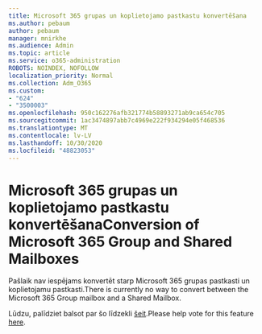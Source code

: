```yaml
---
title: Microsoft 365 grupas un koplietojamo pastkastu konvertēšana
ms.author: pebaum
author: pebaum
manager: mnirkhe
ms.audience: Admin
ms.topic: article
ms.service: o365-administration
ROBOTS: NOINDEX, NOFOLLOW
localization_priority: Normal
ms.collection: Adm_O365
ms.custom:
- "624"
- "3500003"
ms.openlocfilehash: 950c162276afb321774b58893271ab9ca654c705
ms.sourcegitcommit: 1ac3474897abb7c4969e222f934294e05f468536
ms.translationtype: MT
ms.contentlocale: lv-LV
ms.lasthandoff: 10/30/2020
ms.locfileid: "48823053"
---
```

# <a name="conversion-of-microsoft-365-group-and-shared-mailboxes"></a><span data-ttu-id="2cfdf-102">Microsoft 365 grupas un koplietojamo pastkastu konvertēšana</span><span class="sxs-lookup"><span data-stu-id="2cfdf-102">Conversion of Microsoft 365 Group and Shared Mailboxes</span></span>

<span data-ttu-id="2cfdf-103">Pašlaik nav iespējams konvertēt starp Microsoft 365 grupas pastkasti un koplietojamu pastkasti.</span><span class="sxs-lookup"><span data-stu-id="2cfdf-103">There is currently no way to convert between the Microsoft 365 Group mailbox and a Shared Mailbox.</span></span>

<span data-ttu-id="2cfdf-104">Lūdzu, palīdziet balsot par šo līdzekli [šeit](https://aka.ms/M365GroupToShared).</span><span class="sxs-lookup"><span data-stu-id="2cfdf-104">Please help vote for this feature [here](https://aka.ms/M365GroupToShared).</span></span>
